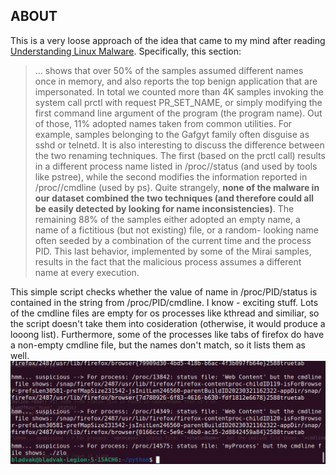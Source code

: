 ## ABOUT

This is a very loose approach of the idea that came to my mind after reading [Understanding Linux Malware](https://ieeexplore.ieee.org/document/8418602).
Specifically, this section:

 >... shows that over 50% of the samples
>assumed different names once in memory, and also reports
>the top benign application that are impersonated. In total
>we counted more than 4K samples invoking the system call
>prctl with request PR_SET_NAME, or simply modifying
>the first command line argument of the program (the program
>name). Out of those, 11% adopted names taken from common
>utilities. For example, samples belonging to the Gafgyt family
>often disguise as sshd or telnetd. It is also interesting to
>discuss the difference between the two renaming techniques.
>The first (based on the prctl call) results in a different
>process name listed in /proc/<PID>/status (and used by
>tools like pstree), while the second modifies the information
>reported in /proc/<PID>/cmdline (used by ps). Quite
>strangely, **none of the malware in our dataset combined the
>two techniques (and therefore could all be easily detected by
>looking for name inconsistencies)**.
>The remaining 88% of the samples either adopted an empty
>name, a name of a fictitious (but not existing) file, or a random-
>looking name often seeded by a combination of the current
>time and the process PID. This last behavior, implemented by
>some of the Mirai samples, results in the fact that the malicious
>process assumes a different name at every execution.

This simple script checks whether the value of name in /proc/PID/status is contained in the string from /proc/PID/cmdline. I know - exciting stuff.
Lots of the cmdline files are empty for os processes like kthread and similiar, so the script doesn't take them into cosideration (otherwise, it would produce a looong list). Furthermore, some of the processes like tabs of firefox do have a non-empty cmdline file, but the names don't match, so it lists them as well. 
![.](cmd.png)